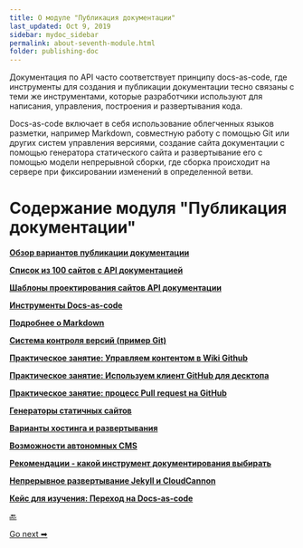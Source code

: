 ```yaml
---
title: О модуле "Публикация документации"
last_updated: Oct 9, 2019
sidebar: mydoc_sidebar
permalink: about-seventh-module.html
folder: publishing-doc
---
```


Документация по API часто соответствует принципу docs-as-code, где инструменты для создания и публикации документации тесно связаны с теми же инструментами, которые разработчики используют для написания, управления, построения и развертывания кода.

Docs-as-code включает в себя использование облегченных языков разметки, например Markdown, совместную работу с помощью Git или других систем управления версиями, создание сайта документации с помощью генератора статического сайта и развертывание его с помощью модели непрерывной сборки, где сборка происходит на сервере при фиксировании изменений в определенной ветви.

# Содержание модуля "Публикация документации"

[**Обзор вариантов публикации документации**](Overview-for-publishing.html)

[**Список из 100 сайтов с API документацией**](API-doc-sites-list.html)

[**Шаблоны проектирования сайтов API документации**](Design-patterns.html)

[**Инструменты Docs-as-code**](Doc-as-code-tools.html)

[**Подробнее о Markdown**](More-about-Markdown.html)

[**Система контроля версий (пример Git)**](Version-control-system.html)

[**Практическое занятие: Управляем контентом в Wiki Github**](Manage-wiki-content.html)

[**Практическое занятие: Используем клиент GitHub для десктопа**](Use-GitHub-Desktop.html)

[**Практическое занятие: процесс Pull request на GitHub**](Pull-request-workflows.html)

[**Генераторы статичных сайтов**](Static-site-generators.html)

[**Варианты хостинга и развертывания**](Hosting-and-deployment-options.html)

[**Возможности автономных CMS**](Headless-cms-options.html)

[**Рекомендации - какой инструмент документирования выбирать**](Which-tool-choose.html)

[**Непрерывное развертывание Jekyll и CloudCannon**](Jekyll-and-cloudCannon.html)

[**Кейс для изучения: Переход на Docs-as-code**](Switching-tools.html)

[🔙](assess-conceptual-content.html)

[Go next ➡](Overview-for-publishing.html)
